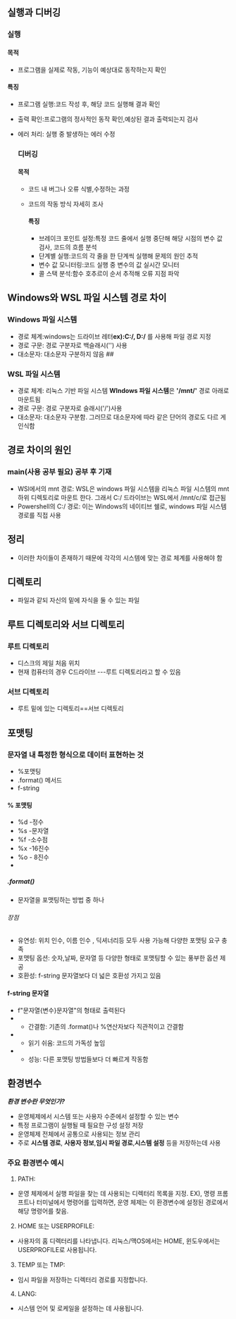## 실행과 디버깅

### 실행
#### 목적
- 프로그램을 실제로 작동, 기능이 예상대로 동작하는지 확인


#### 특징
- 프로그램 실행:코드 작성 후, 해당 코드 실행해 결과 확인
- 출력 확인:프로그램의 정사적인 동작 확인,예상된 결과 출력되는지 검사
- 에러 처리: 실행 중 발생하는 에러 수정

  ### 디버깅
  #### 목적
  - 코드 내 버그나 오류 식별,수정하는 과정
  - 코드의 작동 방식 자세히 조사
 
    #### 특징
    - 브레이크 포인트 설정:특정 코드 줄에서 실행 중단해 해당 시점의 변수 값 검사, 코드의 흐름 분석
    - 단계별 실행:코드의 각 줄을 한 단계씩 실행해 문제의 원인 추적
    - 변수 값 모니터링:코드 실행 중 변수의 값 실시간 모니터
    - 콜 스택 분석:함수 호추르이 순서 추적해 오류 지점 파악

## Windows와 WSL 파일 시스템 경로 차이
### Windows 파일 시스템
- 경로 체계:windows는 드라이브 레터**ex):C:/, D:/**  를 사용해 파일 경로 지정
- 경로 구문: 경로 구분자로 백슬래시('\') 사용
- 대소문자: 대소문자 구분하지 않음 ## 

### WSL 파일 시스템
- 경로 체계: 리눅스 기반 파일 시스템 **WIndows 파일 시스템**은 **'/mnt/'** 경로 아래로 마운트됨
- 경로 구문: 경로 구분자로 슬래시('/')사용
- 대소문자: 대소문자 구분함. 그러므로 대소문자에 따라 같은 단어의 경로도 다르 게 인식함

## 경로 차이의 원인

### main(사용 공부 필요) **공부 후 기재**

- WSl에서의 mnt 경로: WSL은 windows 파일 시스템을 리눅스 파일 시스템의 mnt 하위 디렉토리로 마운트 한다. 그래서 C:/ 드라이브는 WSL에서 /mnt/c/로 접근됨
- Powershell의 C:/ 경로: 이는 Windows의 네이티브 쉘로, windows 파일 시스템 경로를 직접 사용
  
## 정리
- 이러한 차이들이 존재하기 때문에 각각의 시스템에 맞는 경로 체계를 사용해야 함

  



## 디렉토리

- 파일과 같되 자신의 밑에 자식을 둘 수 있는 파일

## **루트 디렉토리**와 **서브 디렉토리**

### 루트 디렉토리
- 디스크의 제일 처음 위치
- 현재 컴퓨터의 경우 C드라이브 ---루트 디렉토리라고 할 수 있음

### 서브 디렉토리
- 루트 밑에 있는 디렉토리==서브 디렉토리




## 포맷팅
### 문자열 내 특정한 형식으로 데이터 표현하는 것
* %포맷팅
* .format() 메서드
* f-string

#### % 포맷팅
- %d -정수
- %s -문자열
- %f -소수점
- %x -16진수
- %o - 8진수
- 

##### .format()
- 문자열을 포맷팅하는 방법 중 하나

###### 장점
-  유연성: 위치 인수, 이름 인수 , 딕셔너리등 모두 사용 가능해 다양한 포맷팅 요구 충족
- 포맷팅 옵션: 숫자,날짜, 문자열 등 다양한 형태로 포맷팅할 수 있는 풍부한 옵션 제공
- 호환성: f-string 문자열보다 더 넓은 호환성 가지고 있음


#### f-string 문자열
* f"문자열{변수}문자열"의 형태로 출력된다
* * 간결함: 기존의 .format()나 %연산자보다 직관적이고 간결함
* * 읽기 쉬움: 코드의 가독성 높임
*  * 성능: 다른 포맷팅 방법들보다 더 빠르게 작동함


## 환경변수
***환경 변수란 무엇인가?***
- 운영체제에서 시스템 또는 사용자 수준에서 설정할 수 있는 변수
- 특정 프로그램이 실행될 때 필요한 구성 설정 저장
- 운영체제 전체에서 공통으로 사용되는 정보 관리
- 주로 **시스템 경로**, **사용자 정보**,**임시 파일 경로**,**시스템 설정** 등을 저장하는데 사용
  

### 주요 환경변수 예시
1) PATH:
  - 운영 체제에서 실행 파일을 찾는 데 사용되는 디렉터리 목록을 지정. EX), 명령 프롬프트나 터미널에서 명령어를 입력하면, 운영 체제는 이 환경변수에 설정된 경로에서 해당 명령어를 찾음.

2) HOME 또는 USERPROFILE:
  - 사용자의 홈 디렉터리를 나타냅니다. 리눅스/맥OS에서는 HOME, 윈도우에서는 USERPROFILE로 사용됩니다.

3) TEMP 또는 TMP:
  - 임시 파일을 저장하는 디렉터리 경로를 지정합니다.
    
4) LANG:
  - 시스템 언어 및 로케일을 설정하는 데 사용됩니다.





 

